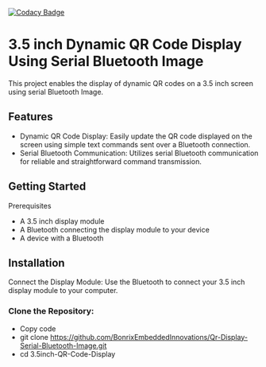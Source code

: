 [![Codacy Badge](https://api.codacy.com/project/badge/Grade/83070da7805b4899820e285d2f7847b9)](https://www.codacy.com/manual/kai-morich/SimpleUsbTerminal?utm_source=github.com&amp;utm_medium=referral&amp;utm_content=kai-morich/SimpleUsbTerminal&amp;utm_campaign=Badge_Grade)

# 3.5 inch Dynamic QR Code Display Using Serial Bluetooth Image

This project enables the display of dynamic QR codes on a 3.5 inch screen using serial Bluetooth Image.

## Features
- Dynamic QR Code Display: Easily update the QR code displayed on the screen using simple text commands sent over a Bluetooth connection.
- Serial Bluetooth Communication: Utilizes serial Bluetooth communication for reliable and straightforward command transmission.


## Getting Started
Prerequisites


- A 3.5 inch display module
- A Bluetooth connecting the display module to your device
- A device with a Bluetooth


## Installation

Connect the Display Module: Use the Bluetooth to connect your 3.5 inch display module to your computer.
### Clone the Repository:

- Copy code
- git clone https://github.com/BonrixEmbeddedInnovations/Qr-Display-Serial-Bluetooth-Image.git
- cd 3.5inch-QR-Code-Display


